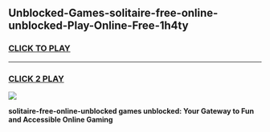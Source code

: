 
## Unblocked-Games-solitaire-free-online-unblocked-Play-Online-Free-1h4ty
<h3>
<a href="https://premium76.site?title=solitaire-free-online-unblocked&ref=26A">CLICK TO PLAY</a></h3>
<hr>

<h3>
<a href="https://premium76.site?title=solitaire-free-online-unblocked&ref=26A">CLICK 2 PLAY</a>
  
</h3>

<a href="https://premium76.site?title=solitaire-free-online-unblocked&ref=26A"><img src="https://clearcache.store/games.png"></a>


**solitaire-free-online-unblocked games unblocked: Your Gateway to Fun and Accessible Online Gaming**
